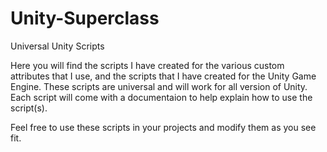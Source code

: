 # Unity-Superclass
Universal Unity Scripts

Here you will find the scripts I have created for the various custom attributes that I use, and the scripts that I have created for the Unity Game Engine.
These scripts are universal and will work for all version of Unity. Each script will come with a documentaion to help explain how to use the script(s).

Feel free to use these scripts in your projects and modify them as you see fit.
